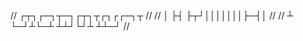 //  ┌┬┐┌─┐┬─┐┌┬┐┬┌┐┌┌─┐┬    //
//   │ ├┤ ├┬┘│││││││├─┤│    //
//   ┴ └─┘┴└─┴ ┴┴┘└┘┴ ┴┴─┘  //                                                                                                       
